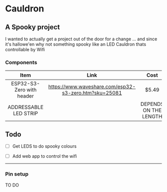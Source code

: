 # Cauldron

## A Spooky project
I wanted to actually get a project out of the door for a change ... and since it's hallowe'en why not something spooky like an LED Cauldron thats controllable by Wifi

### Components
| Item | Link | Cost |
| :--: | :--: | :--:|
| ESP32-S3-Zero with header | https://www.waveshare.com/esp32-s3-zero.htm?sku=25081 |$5.49 |
| ADDRESSABLE LED STRIP|| DEPENDS ON THE LENGTH|

## Todo
- [ ] Get LEDS to do spooky colours
- [ ] Add web app to control the wifi


---
### Pin setup

TO DO




